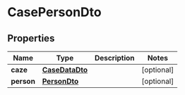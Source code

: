 # CasePersonDto

## Properties
Name | Type | Description | Notes
------------ | ------------- | ------------- | -------------
**caze** | [**CaseDataDto**](CaseDataDto.md) |  |  [optional]
**person** | [**PersonDto**](PersonDto.md) |  |  [optional]
